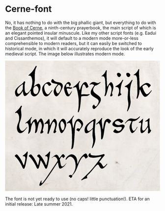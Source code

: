 # Cerne-font

No, it has nothing to do with the big phallic giant, but everything to do with the [Book of Cerne](https://en.wikipedia.org/wiki/Book_of_Cerne),
a ninth-century prayerbook, the main script of which is an elegant pointed insular minuscule. Like my other script fonts (e.g. Eadui and Cissanthemos),
it will default to a modern mode more-or-less comprehensible to modern readers, but it can easily be switched to historical mode, in which it will
accurately reproduce the look of the early medieval script. The image below illustrates modern mode.

![Sample of Cerne Font](images/Cerne-sample.jpg)

The font is not yet ready to use (no caps! little punctuation!). ETA for an initial release: Late summer 2021.
